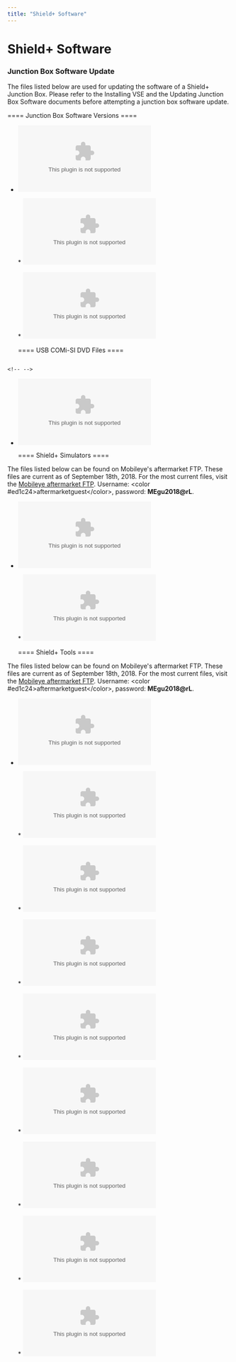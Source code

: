 ```yaml
---
title: "Shield+ Software"
---
```

# Shield+ Software

### Junction Box Software Update

The files listed below are used for updating the software of a Shield+ Junction Box. Please refer to the Installing VSE and the Updating Junction Box Software documents before attempting a junction box software update.  
==== Junction Box Software Versions ====

-   <embed src="/rosco/product/Mobileye/Shield+/jb_sw_3.17.zip" class="align-center" />  
    \* <embed src="/rosco/product/Mobileye/Shield+/jb_sw_3.18.zip" class="align-center" />  
    \* <embed src="/rosco/product/Mobileye/Shield+/jb_sw_3.22.zip" class="align-center" />  
      
    ==== USB COMi-SI DVD Files ====

```{=html}
<!-- -->
```
-   <embed src="/rosco/product/Mobileye/Shield+/usb-comi-si_dvd_files.zip" class="align-center" />  
      
    ==== Shield+ Simulators ====

The files listed below can be found on Mobileye's aftermarket FTP. These files are current as of September 18th, 2018. For the most current files, visit the [Mobileye aftermarket FTP](ftp://aftermarketguest@ftpclient.mobileye.com). Username: \<color #ed1c24>aftermarketguest\</color>, password: **MEgu2018@rL**.  

-   <embed src="/rosco/product/Mobileye/Shield+/shield_master_display_simulator.zip" class="align-center" />  
    \* <embed src="/rosco/product/Mobileye/Shield+/shield_speed_simulator.zip" class="align-center" />  
      
    ==== Shield+ Tools ====

The files listed below can be found on Mobileye's aftermarket FTP. These files are current as of September 18th, 2018. For the most current files, visit the [Mobileye aftermarket FTP](ftp://aftermarketguest@ftpclient.mobileye.com). Username: \<color #ed1c24>aftermarketguest\</color>, password: **MEgu2018@rL**.  

-   <embed src="/rosco/product/Mobileye/Shield+/can_converter_tools.zip" class="align-center" />  
    \* <embed src="/rosco/product/Mobileye/Shield+/eyecan.zip" class="align-center" />  
    \* <embed src="/rosco/product/Mobileye/Shield+/eyecansee_1.9.7.3.zip" class="align-center" />  
    \* <embed src="/rosco/product/Mobileye/Shield+/iar_usbbulkdriver.zip" class="align-center" />  
    \* <embed src="/rosco/product/Mobileye/Shield+/kvaser.zip" class="align-center" />  
    \* <embed src="/rosco/product/Mobileye/Shield+/me_tool_kit_setup.zip" class="align-center" />  
    \* <embed src="/rosco/product/Mobileye/Shield+/mobileye_alert_configurator_2.0.0.3.zip" class="align-center" />  
    \* <embed src="/rosco/product/Mobileye/Shield+/post_c_tool.zip" class="align-center" />  
    \* <embed src="/rosco/product/Mobileye/Shield+/teamviewer_setup.zip" class="align-center" />  
